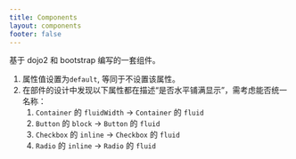 ```yaml
---
title: Components
layout: components
footer: false
---
```


基于 dojo2 和 bootstrap 编写的一套组件。

1. 属性值设置为`default`, 等同于不设置该属性。
1. 在部件的设计中发现以下属性都在描述“是否水平铺满显示”，需考虑能否统一名称：
    1. `Container` 的 `fluidWidth` -> `Container` 的 `fluid`
    1. `Button` 的 `block` -> `Button` 的 `fluid`
    1. `Checkbox` 的 `inline` -> `Checkbox` 的 `fluid`
    1. `Radio` 的 `inline` -> `Radio` 的 `fluid`